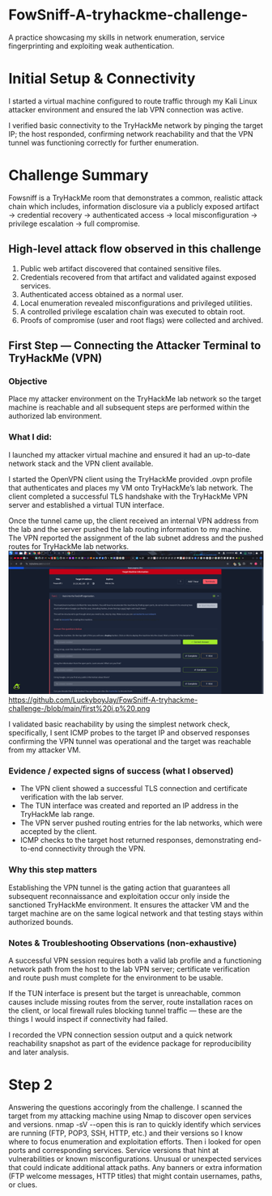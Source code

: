 # FowSniff-A-tryhackme-challenge-
A practice showcasing my skills in network enumeration, service fingerprinting and exploiting weak authentication.

# Initial Setup & Connectivity

I started a virtual machine configured to route traffic through my Kali Linux attacker environment and ensured the lab VPN connection was active.

I verified basic connectivity to the TryHackMe network by pinging the target IP; the host responded, confirming network reachability and that the VPN tunnel was functioning correctly for further enumeration.
# Challenge Summary

Fowsniff is a TryHackMe room that demonstrates a common, realistic attack chain which includes, information disclosure via a publicly exposed artifact → credential recovery → authenticated access → local misconfiguration → privilege escalation → full compromise.

## High-level attack flow observed in this challenge

1. Public web artifact discovered that contained sensitive files.
2. Credentials recovered from that artifact and validated against exposed services.
3. Authenticated access obtained as a normal user.
4. Local enumeration revealed misconfigurations and privileged utilities.
5. A controlled privilege escalation chain was executed to obtain root.
6. Proofs of compromise (user and root flags) were collected and archived.

## First Step — Connecting the Attacker Terminal to TryHackMe (VPN)

### Objective
Place my attacker environment on the TryHackMe lab network so the target machine is reachable and all subsequent steps are performed within the authorized lab environment.

### What I did:

I launched my attacker virtual machine and ensured it had an up-to-date network stack and the VPN client available.

I started the OpenVPN client using the TryHackMe provided .ovpn profile that authenticates and places my VM onto TryHackMe’s lab network. The client completed a successful TLS handshake with the TryHackMe VPN server and established a virtual TUN interface.

Once the tunnel came up, the client received an internal VPN address from the lab and the server pushed the lab routing information to my machine. The VPN reported the assignment of the lab subnet address and the pushed routes for TryHackMe lab networks. 
![machineip](1.png)https://github.com/LuckyboyJay/FowSniff-A-tryhackme-challenge-/blob/main/first%20i.p%20.png

I validated basic reachability by using the simplest network check, specifically, I sent ICMP probes to the target IP and observed responses confirming the VPN tunnel was operational and the target was reachable from my attacker VM.

### Evidence / expected signs of success (what I observed)

- The VPN client showed a successful TLS connection and certificate verification with the lab server.
- The TUN interface was created and reported an IP address in the TryHackMe lab range.
- The VPN server pushed routing entries for the lab networks, which were accepted by the client.
- ICMP checks to the target host returned responses, demonstrating end-to-end connectivity through the VPN.

### Why this step matters

Establishing the VPN tunnel is the gating action that guarantees all subsequent reconnaissance and exploitation occur only inside the sanctioned TryHackMe environment. It ensures the attacker VM and the target machine are on the same logical network and that testing stays within authorized bounds.

### Notes & Troubleshooting Observations (non-exhaustive)

A successful VPN session requires both a valid lab profile and a functioning network path from the host to the lab VPN server; certificate verification and route push must complete for the environment to be usable.

If the TUN interface is present but the target is unreachable, common causes include missing routes from the server, route installation races on the client, or local firewall rules blocking tunnel traffic — these are the things I would inspect if connectivity had failed.

I recorded the VPN connection session output and a quick network reachability snapshot as part of the evidence package for reproducibility and later analysis.


# Step 2

Answering the questions accoringly from the challenge. I scanned the target from my attacking machine using Nmap to discover open services and versions.
nmap -sV --open
this is ran to quickly identify which services are running (FTP, POP3, SSH, HTTP, etc.) and their versions so I know where to focus enumeration and exploitation efforts.
Then i looked for open ports and corresponding services.
Service versions that hint at vulnerabilities or known misconfigurations.
Unusual or unexpected services that could indicate additional attack paths.
Any banners or extra information (FTP welcome messages, HTTP titles) that might contain usernames, paths, or clues.
